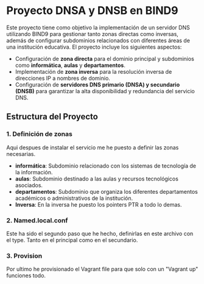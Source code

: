 # Proyecto DNSA y DNSB en BIND9

Este proyecto tiene como objetivo la implementación de un servidor DNS utilizando BIND9 para gestionar tanto zonas directas como inversas, además de configurar subdominios relacionados con diferentes áreas de una institución educativa. El proyecto incluye los siguientes aspectos:

- Configuración de **zona directa** para el dominio principal y subdominios como **informática**, **aulas** y **departamentos**.
- Implementación de **zona inversa** para la resolución inversa de direcciones IP a nombres de dominio.
- Configuración de **servidores DNS primario (DNSA) y secundario (DNSB)** para garantizar la alta disponibilidad y redundancia del servicio DNS.

## Estructura del Proyecto

### 1. Definición de zonas
Aqui despues de instalar el servicio me he puesto a definir las zonas necesarias.

- **informática**: Subdominio relacionado con los sistemas de tecnología de la información.
- **aulas**: Subdominio destinado a las aulas y recursos tecnológicos asociados.
- **departamentos**: Subdominio que organiza los diferentes departamentos académicos o administrativos de la institución.
- **Inversa**: En la inversa he puesto los pointers PTR a todo lo demas.
### 2. Named.local.conf
Este ha sido el segundo paso que he hecho, definirlas en este archivo con el type. Tanto en el principal como en el secundario.

### 3. Provision
Por ultimo he provisionado el Vagrant file para que solo con un "Vagrant up" funciones todo.
